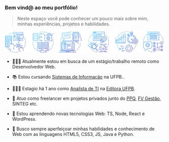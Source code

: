 ### Bem vind@ ao meu portfólio!

> Neste espaço você pode conhecer um pouco mais sobre mim, minhas experiências, projetos e habilidades.

![ ](https://raw.githubusercontent.com/GhostDovahkiin/GhostDovahkiin/master/img/bar.png)

- 🕵🏻‍♂️ Atualmente estou em busca de um estágio/trabalho remoto como Desenvolvedor Web.

- 📚 Estou cursando [Sistemas de Informação](si.dcx.ufpb.br) na UFPB..

- 👨🏻‍💻 Estagio há 1 ano como [Analista de TI](https://github.com/GhostDovahkiin/) na [Editora UFPB](https://editora.ufpb.br).

- 🔬 Atuo como freelancer em projetos privados junto do [PPQ](https://ppq.com.br), [FV Gestão](https://fvgestao.com.br/), SINTEG etc.

- 🌱 Estou aprendendo novas tecnologias Web: TS, Node, React e WordPress.

- 🍁 Busco sempre aperfeiçoar minhas habilidades e conhecimento de Web com as linguagens HTML5, CSS3, JS, Java e Python.
